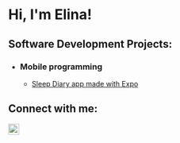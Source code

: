 # Hi, I'm Elina!

## Software Development Projects:
- ### Mobile programming 
  - [Sleep Diary app made with Expo](https://github.com/elinarou/SleepDiary)

## Connect with me:
[<img align="left" alt="Elina Rouvinen | LinkedIn" width="22px" src="https://cdn.jsdelivr.net/npm/simple-icons@v3/icons/linkedin.svg" />](https://www.linkedin.com/in/elina-rouvinen-77688a236/)

<!--
Here are some ideas to get you started:

- 🔭 I’m currently working on ...
- 🌱 I’m currently learning ...
- 👯 I’m looking to collaborate on ...
- 🤔 I’m looking for help with ...
- 💬 Ask me about ...
- 📫 How to reach me: ...
- 😄 Pronouns: ...
- ⚡ Fun fact: ...
-->



